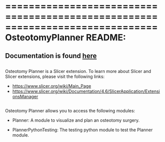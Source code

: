 ==============================================================================
OsteotomyPlanner README:
==============================================================================

## Documentation is found [here](https://github.com/KitwareMedical/OsteotomyPlanner/wiki)

##
Osteotomy Planner is a Slicer extension. To learn more about Slicer and Slicer
extensions, please visit the following links:
 - https://www.slicer.org/wiki/Main_Page
 - https://www.slicer.org/wiki/Documentation/4.6/SlicerApplication/ExtensionsManager

##
Osteotomy Planner allows you to access the following modules:
 - Planner:
   A module to visualize and plan an osteotomy surgery.


 - PlannerPythonTesting: The testing python module to test the Planner module.
 
 
 

